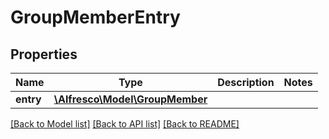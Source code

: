 # GroupMemberEntry

## Properties
Name | Type | Description | Notes
------------ | ------------- | ------------- | -------------
**entry** | [**\Alfresco\Model\GroupMember**](GroupMember.md) |  | 

[[Back to Model list]](../README.md#documentation-for-models) [[Back to API list]](../README.md#documentation-for-api-endpoints) [[Back to README]](../README.md)


